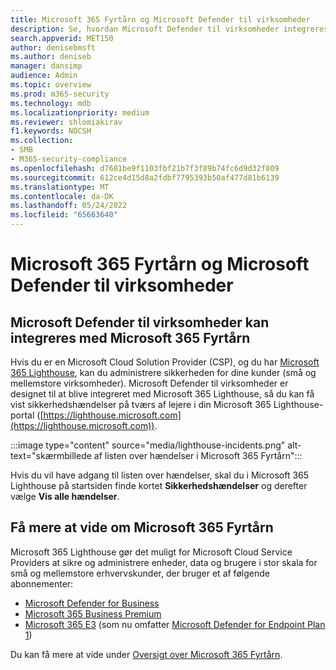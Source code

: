 ```yaml
---
title: Microsoft 365 Fyrtårn og Microsoft Defender til virksomheder
description: Se, hvordan Microsoft Defender til virksomheder integreres med Microsoft 365 Lighthouse, en sikkerhedsløsning til Microsoft-partnere.
search.appverid: MET150
author: denisebmsft
ms.author: deniseb
manager: dansimp
audience: Admin
ms.topic: overview
ms.prod: m365-security
ms.technology: mdb
ms.localizationpriority: medium
ms.reviewer: shlomiakirav
f1.keywords: NOCSH
ms.collection:
- SMB
- M365-security-compliance
ms.openlocfilehash: d7681be9f1103fbf21b7f3f89b74fc6d9d32f809
ms.sourcegitcommit: 612ce4d15d8a2fdbf7795393b50af477d81b6139
ms.translationtype: MT
ms.contentlocale: da-DK
ms.lasthandoff: 05/24/2022
ms.locfileid: "65663640"
---
```

# <a name="microsoft-365-lighthouse-and-microsoft-defender-for-business"></a>Microsoft 365 Fyrtårn og Microsoft Defender til virksomheder

## <a name="microsoft-defender-for-business-integrates-with-microsoft-365-lighthouse"></a>Microsoft Defender til virksomheder kan integreres med Microsoft 365 Fyrtårn

Hvis du er en Microsoft Cloud Solution Provider (CSP), og du har [Microsoft 365 Lighthouse](../../lighthouse/m365-lighthouse-overview.md), kan du administrere sikkerheden for dine kunder (små og mellemstore virksomheder). Microsoft Defender til virksomheder er designet til at blive integreret med Microsoft 365 Lighthouse, så du kan få vist sikkerhedshændelser på tværs af lejere i din Microsoft 365 Lighthouse-portal ([https://lighthouse.microsoft.com](https://lighthouse.microsoft.com)). 

:::image type="content" source="media/lighthouse-incidents.png" alt-text="skærmbillede af listen over hændelser i Microsoft 365 Fyrtårn":::

Hvis du vil have adgang til listen over hændelser, skal du i Microsoft 365 Lighthouse på startsiden finde kortet **Sikkerhedshændelser** og derefter vælge **Vis alle hændelser**.

## <a name="learn-more-about-microsoft-365-lighthouse"></a>Få mere at vide om Microsoft 365 Fyrtårn

Microsoft 365 Lighthouse gør det muligt for Microsoft Cloud Service Providers at sikre og administrere enheder, data og brugere i stor skala for små og mellemstore erhvervskunder, der bruger et af følgende abonnementer:

- [Microsoft Defender for Business](/security/defender-business/mdb-overview.md)
- [Microsoft 365 Business Premium](../../admin/admin-overview/what-is-microsoft-365.md)
- [Microsoft 365 E3](../../enterprise/microsoft-365-overview.md) (som nu omfatter [Microsoft Defender for Endpoint Plan 1](../defender-endpoint/defender-endpoint-plan-1.md))

Du kan få mere at vide under [Oversigt over Microsoft 365 Fyrtårn](../../lighthouse/m365-lighthouse-overview.md).
